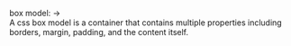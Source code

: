 box model: ->  
      A css box model is a container that contains multiple properties including borders, margin, padding, and the content itself.